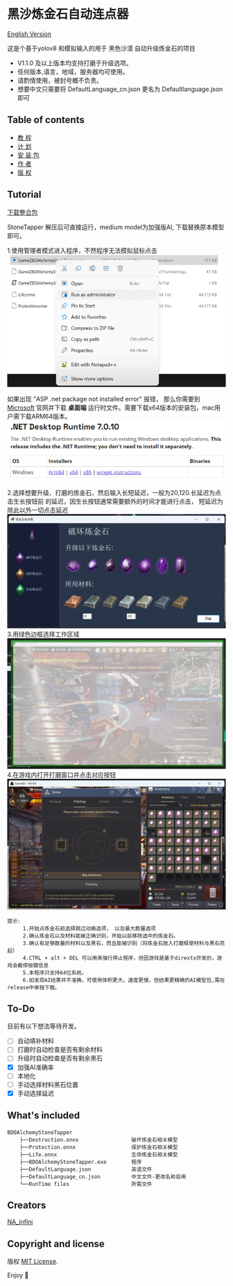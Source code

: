 # 黑沙炼金石自动连点器
 [English Version](/README.md)

这是个基于yolov8 和模拟输入的用于 黑色沙漠 自动升级炼金石的项目

- V1.1.0 及以上版本均支持打磨于升级选项。
- 任何版本,语言，地域，服务器均可使用。
- 请酌情使用，被封号概不负责。
- 想要中文只需要将 DefaultLanguage_cn.json 更名为 Defaultlanguage.json 即可

## Table of contents

- [教 程](#tutorial)
- [计 划](#to-Do)
- [安 装 包](#whats-included)
- [作 者](#creators)
- [版 权](#copyright-and-license)

## Tutorial
[下载整合包 ](https://github.com/NAinfini/BDOAlchemyStoneTapper/releases)

StoneTapper 解压后可直接运行，medium model为加强版AI, 下载替换原本模型即可。



1.使用管理者模式进入程序，不然程序无法模拟鼠标点击
![1](MarkDownImages/Tutorial1.png)

如果出现 "ASP .net package not installed error" 报错， 那么你需要到 [Microsoft](https://dotnet.microsoft.com/en-us/download/dotnet/7.0) 
官网并下载 **桌面端** 运行时文件。需要下载x64版本的安装包，mac用户需下载ARM64版本。
![1](MarkDownImages/error1.png)

2.选择想要升级、打磨的炼金石，然后输入长短延迟，一般为20,120.长延迟为点击生长按钮前
的延迟，因生长按钮通常需要额外的时间才能进行点击， 短延迟为除此以外一切点击延迟
![2](MarkDownImages/Tutorial2.png)
3.用绿色边框选择工作区域
![3](MarkDownImages/Tutorial3.png)
4.在游戏内打开打磨窗口并点击对应按钮
![4](MarkDownImages/Tutorial4.png)
```
提示:
     1.开始点炼金石前选择跳过动画选项， 以及最大数量选项
     2.确认炼金石以及材料能被正确识别，开始以前移除选中的炼金石。
     3.确认有足够数量的材料以及黑石，而且能被识别（将炼金石放入打磨框使材料与黑石亮起）
     4.CTRL + alt + DEL 可以用来强行停止程序，但因游戏是基于dirextx开发的，游戏会截停按键信息
     5.本程序只支持64位系统。
     6.如发现AI结果并不准确，可使用体积更大，速度更慢，但结果更精确的AI模型包,需在release中单独下载。
```

## To-Do

目前有以下想法等待开发。

- [ ] 自动填补材料
- [ ] 打磨时自动检查是否有剩余材料
- [ ] 升级时自动检查是否有剩余黑石
- [x] 加强AI准确率
- [ ] 本地化
- [ ] 手动选择材料黑石位置
- [x] 手动选择延迟
## What's included



```text
BDOAlchemyStoneTapper
    ├──Destruction.onnx                 破坏炼金石相关模型
    ├──Protection.onnx                  保护炼金石相关模型
    ├──Life.onnx                        生命炼金石相关模型
    ├──BDOAlchemyStoneTapper.exe        程序
    ├──DefaultLanguage.json             英语文件
    ├──DefaultLanguage_cn.json          中文文件-更改名称启用
    └──RunTime files                    所需文件
```

## Creators

[NA_infini](https://github.com/NAinfini)





## Copyright and license

版权 [MIT License](https://reponame/blob/master/LICENSE).

Enjoy :metal:
